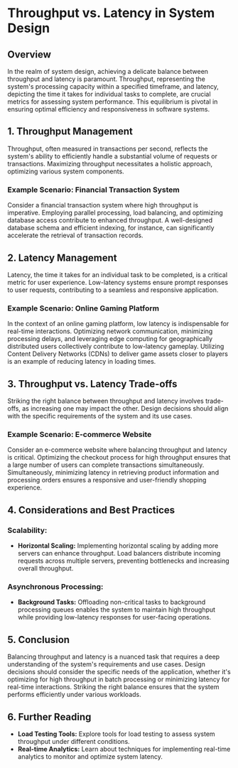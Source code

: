 
# Throughput vs. Latency in System Design

## Overview

In the realm of system design, achieving a delicate balance between throughput and latency is paramount. Throughput, representing the system's processing capacity within a specified timeframe, and latency, depicting the time it takes for individual tasks to complete, are crucial metrics for assessing system performance. This equilibrium is pivotal in ensuring optimal efficiency and responsiveness in software systems.

## 1. Throughput Management

Throughput, often measured in transactions per second, reflects the system's ability to efficiently handle a substantial volume of requests or transactions. Maximizing throughput necessitates a holistic approach, optimizing various system components.

### Example Scenario: Financial Transaction System

Consider a financial transaction system where high throughput is imperative. Employing parallel processing, load balancing, and optimizing database access contribute to enhanced throughput. A well-designed database schema and efficient indexing, for instance, can significantly accelerate the retrieval of transaction records.

## 2. Latency Management

Latency, the time it takes for an individual task to be completed, is a critical metric for user experience. Low-latency systems ensure prompt responses to user requests, contributing to a seamless and responsive application.

### Example Scenario: Online Gaming Platform

In the context of an online gaming platform, low latency is indispensable for real-time interactions. Optimizing network communication, minimizing processing delays, and leveraging edge computing for geographically distributed users collectively contribute to low-latency gameplay. Utilizing Content Delivery Networks (CDNs) to deliver game assets closer to players is an example of reducing latency in loading times.

## 3. Throughput vs. Latency Trade-offs

Striking the right balance between throughput and latency involves trade-offs, as increasing one may impact the other. Design decisions should align with the specific requirements of the system and its use cases.

### Example Scenario: E-commerce Website

Consider an e-commerce website where balancing throughput and latency is critical. Optimizing the checkout process for high throughput ensures that a large number of users can complete transactions simultaneously. Simultaneously, minimizing latency in retrieving product information and processing orders ensures a responsive and user-friendly shopping experience.

## 4. Considerations and Best Practices

### Scalability:

- **Horizontal Scaling:**
  Implementing horizontal scaling by adding more servers can enhance throughput. Load balancers distribute incoming requests across multiple servers, preventing bottlenecks and increasing overall throughput.

### Asynchronous Processing:

- **Background Tasks:**
  Offloading non-critical tasks to background processing queues enables the system to maintain high throughput while providing low-latency responses for user-facing operations.

## 5. Conclusion

Balancing throughput and latency is a nuanced task that requires a deep understanding of the system's requirements and use cases. Design decisions should consider the specific needs of the application, whether it's optimizing for high throughput in batch processing or minimizing latency for real-time interactions. Striking the right balance ensures that the system performs efficiently under various workloads.

## 6. Further Reading

- **Load Testing Tools:**
  Explore tools for load testing to assess system throughput under different conditions.
- **Real-time Analytics:**
  Learn about techniques for implementing real-time analytics to monitor and optimize system latency.
